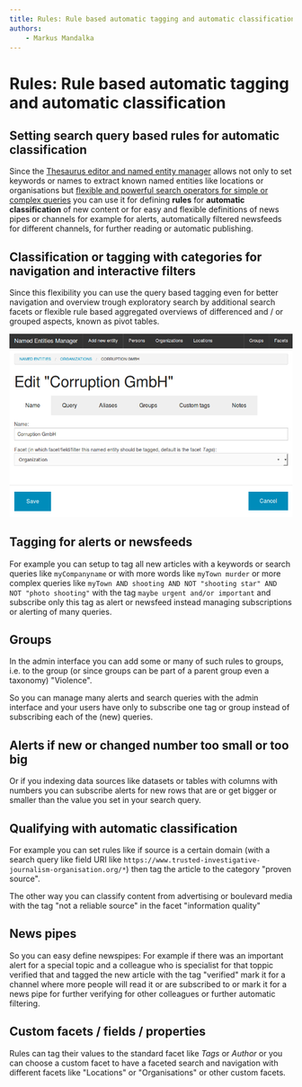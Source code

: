 ```yaml
---
title: Rules: Rule based automatic tagging and automatic classification
authors:
    - Markus Mandalka
---
```


# Rules: Rule based automatic tagging and automatic classification


## Setting search query based rules for automatic classification


Since the [Thesaurus editor and named entity manager](../thesaurus) allows not only to set keywords or names to extract known named entities like locations or organisations but [flexible and powerful search operators for simple or complex queries](../../search/operators) you can use it for defining **rules** for **automatic classification** of new content or for easy and flexible definitions of news pipes or channels for example for alerts, automatically filtered newsfeeds for different channels, for further reading or automatic publishing.


## Classification or tagging with categories for navigation and interactive filters


Since this flexibility you can use the query based tagging even for better navigation and overview trough exploratory search by additional search facets or flexible rule based aggregated overviews of differenced and / or grouped aspects, known as pivot tables.



![](../../../screenshots/named_entities_manager.png)

## Tagging for alerts or newsfeeds


For example you can setup to tag all new articles with a keywords or search queries like `myCompanyname` or with more words like `myTown murder` or more complex queries like `myTown AND shooting AND NOT "shooting star" AND NOT "photo shooting"` with the tag `maybe urgent and/or important` and subscribe only this tag as alert or newsfeed instead managing subscriptions or alerting of many queries.


## Groups


In the admin interface you can add some or many of such rules to groups, i.e. to the group (or since groups can be part of a parent group even a taxonomy) "Violence".

So you can manage many alerts and search queries with the admin interface and your users have only to subscribe one tag or group instead of subscribing each of the (new) queries.

## Alerts if new or changed number too small or too big


Or if you indexing data sources like datasets or tables with columns with numbers you can subscribe alerts for new rows that are or get bigger or smaller than the value you set in your search query.

## Qualifying with automatic classification


For example you can set rules like if source is a certain domain (with a search query like field URI like 
`https://www.trusted-investigative-journalism-organisation.org/*`) then tag the article to the category "proven source".

The other way you can classify content from advertising or boulevard media with the tag "not a reliable source" in the facet "information quality"


## News pipes



So you can easy define newspipes: For example if there was an important alert for a special topic and a colleague who is specialist for that toppic verified that and tagged the new article with the tag "verified" mark it for a channel where more people will read it or are subscribed to or mark it for a news pipe for further verifying for other colleagues or further automatic filtering.

## Custom facets / fields / properties


Rules can tag their values to the standard facet like *Tags* or *Author* or you can choose a custom facet to have a faceted search and navigation with different facets like "Locations" or "Organisations" or other custom facets.
